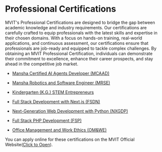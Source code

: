# Professional Certifications
MVIT's Professional Certifications are designed to bridge the gap between academic knowledge and industry requirements. Our certifications are carefully crafted to equip professionals with the latest skills and expertise in their chosen domains. With a focus on hands-on training, real-world applications, and continuous assessment, our certifications ensure that professionals are job-ready and equipped to tackle complex challenges. By obtaining an MVIT Professional Certification, individuals can demonstrate their commitment to excellence, enhance their career prospects, and stay ahead in the competitive job market.


- [Mansha Certified AI Agents Developer (MCAAD)]()

- [Mansha Robotics and Software Engineer (MRSE)](MRSE/Readme.md)

- [Kindergarten (K.G.) STEM Entrepreneurs]()

- [Full Stack Development with Next.js (FSDN)](FSDN/Readme.md)

- [Next-Generation Web Development with Python (NXGDP)](NXGDP/Readme.md)

- [Full Stack PHP Development (FSP)](FSP/Readme.md)

- [Office Management and Work Ethics (OM&WE)](OMWE/Readme.md)




You can apply online for these certifications on the MVIT Official Website([Click to Open](https://www.mvut.us/pages/apply)).
